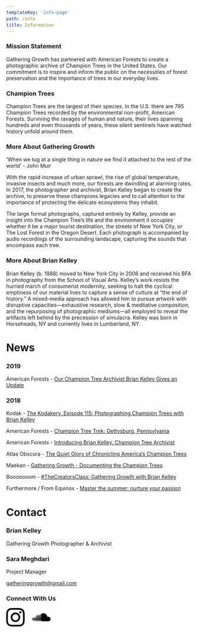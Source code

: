 ```yaml
---
templateKey: 'info-page'
path: /info
title: Information
---
```


### Mission Statement

Gathering Growth has partnered with American Forests to create a photographic archive of Champion Trees in the United States. Our commitment is to inspire and inform the public on the necessities of forest preservation and the importance of trees in our everyday lives.

### Champion Trees

Champion Trees are the largest of their species. In the U.S. there are 795 Champion Trees recorded by the environmental non-profit, American Forests. Surviving the ravages of human and nature, their lives spanning hundreds and even thousands of years, these silent sentinels have watched history unfold around them.

### More About Gathering Growth

‘When we tug at a single thing in nature we find it attached to the rest of the world’ - John Muir

With the rapid increase of urban sprawl, the rise of global temperature, invasive insects and much more, our forests are dwindling at alarming rates. In 2017, the photographer and archivist, Brian Kelley began to create the archive, to preserve these champions legacies and to call attention to the importance of protecting the delicate ecosystems they inhabit.

The large format photographs, captured entirely by Kelley, provide an insight into the Champion Tree’s life and the environment it occupies whether it be a major tourist destination, the streets of New York City, or The Lost Forest in the Oregon Desert. Each photograph is accompanied by audio recordings of the surrounding landscape, capturing the sounds that encompass each tree.

### More About Brian Kelley

Brian Kelley (b. 1988) moved to New York City in 2006 and received his BFA in photography from the School of Visual Arts. Kelley’s work resists the hurried march of consumerist modernity, seeking to halt the cyclical emptiness of our material lives to capture a sense of culture at “the end of history.” A mixed-media approach has allowed him to pursue artwork with disruptive capacities—exhaustive research, slow & meditative composition, and the repurposing of photographic mediums—all employed to reveal the artifacts left behind by the precession of simulacra. Kelley was born in Horseheads, NY and currently lives in Lumberland, NY.

# News

### 2019

American Forests -
<a href="https://www.americanforests.org/blog/our-champion-tree-archivist-brian-kelley-gives-an-update/" target="blank" rel="noopener noreferrer"> Our Champion Tree Archivist Brian Kelley Gives an
Update</a>

### 2018

Kodak -
<a href="https://www.kodak.com/corp/podcast/podcastepisode/?contentid=4295011596" target="blank" rel="noopener noreferrer"> The Kodakery, Episode 115: Photographing Champion Trees with Brian
Kelley</a>

American Forests -
<a href="https://www.americanforests.org/recreation/champion-tree-trek-gettysburg-pennsylvania/?msource=18enews11&tr=y&auid=17593293" target="blank" rel="noopener noreferrer"> Champion Tree Trek: Gettysburg, Pennsylvania</a>

American Forests -
<a href="https://www.americanforests.org/blog/introducing-brian-kelley-champion-tree-archivist" target="blank" rel="noopener noreferrer">Introducing Brian Kelley, Champion Tree
Archivist</a>

Atlas Obscura -
<a href="https://www.atlasobscura.com/articles/brian-kelley-photographer-national-champion-trees-american-forests" target="blank" rel="noopener noreferrer">The Quiet Glory of Chronicling America’s Champion
Trees</a>

Maekan -
<a href="https://maekan.com/article/gathering-growth-with-brian-kelley/" target="blank" rel="noopener noreferrer">Gathering Growth - Documenting the Champion
Trees</a>

Booooooom -
<a href="https://www.booooooom.com/2017/12/13/thecreatorclass-gathering-growth-with-brian-kelley/" target="blank" rel="noopener noreferrer">\#TheCreatorsClass: Gathering Growth with Brian
Kelley</a>

Furthermore / From Equinox -
<a href="https://furthermore.equinox.com/articles/2018/06/allbirds-nurture-your-passion" target="blank" rel="noopener noreferrer">Master the summer: nurture your passion</a>

# Contact

### Brian Kelley  

Gathering Growth Photographer & Archivist

### Sara Meghdari

Project Manager

[gatheringgrowth@gmail.com ](mailto:gatheringgrowth@gmail.com)

### Connect With Us

<a href="https://www.instagram.com/champion_trees/" target="blank" rel="noopener noreferrer" >
<img src="./instagram-icon.svg" width=50 alt="instagram" class="icons"></a>
&nbsp; &nbsp;
<a href="https://soundcloud.com/user-954267106" target="blank" rel="noopener noreferrer">
<img src="./soundcloud.svg" width=50 alt="soundcloud" class="icons"></a>
